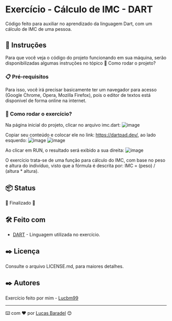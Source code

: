 # Exercício - Cálculo de IMC - DART

Código feito para auxiliar no aprendizado da linguagem Dart, com um cálculo de IMC de uma pessoa.

## 🚀 Instruções 
Para que você veja o código do projeto funcionando em sua máquina, serão disponibilizadas algumas instruções no tópico 🔧 Como rodar o projeto? 

### 📋 Pré-requisitos
Para isso, você irá precisar basicamente ter um navegador para acesso (Google Chrome, Opera, Mozilla Firefox), pois o editor de textos está disponivel de forma online na internet.


### 🔧 Como rodar o exercício? 

Na página inicial do projeto, clicar no arquivo imc.dart: 
![image](https://user-images.githubusercontent.com/45500959/111054020-c81fbe00-8447-11eb-8527-36ddf6ca7deb.png)


Copiar seu conteúdo e colocar ele no link: https://dartpad.dev/, ao lado esquerdo: 
![image](https://user-images.githubusercontent.com/45500959/111053971-52b3ed80-8447-11eb-9c92-be0845154a33.png)
![image](https://user-images.githubusercontent.com/45500959/111053979-5e071900-8447-11eb-898d-5b924e8b4138.png)

Ao clicar em RUN, o resultado será exibido a sua direita: 
![image](https://user-images.githubusercontent.com/45500959/111054003-ac1c1c80-8447-11eb-999b-c152c109a308.png)


O exercício trata-se de uma função para cálculo do IMC, com base no peso e altura do indivíduo, visto que a fórmula é descrita por: 
IMC = (peso) / (altura * altura).


## 📦 Status
🚧  Finalizado 🚧

## 🛠️ Feito com
* [DART](https://dart.dev/) - Linguagem utilizada no exercício.


## ✒️ Licença 
Consulte o arquivo LICENSE.md, para maiores detalhes.

## ✒️ Autores
Exercício feito por mim - [Lucbm99](https://github.com/Lucbm99)


---
⌨️ com ❤️ por [Lucas Baradel](https://github.com/Lucbm99) 😊

